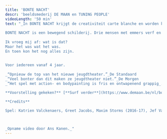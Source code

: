 ```yaml
---
title: 'BONTE NACHT'
descr: 'beeldsmederij DE MAAN en TUNING PEOPLE'
videoLength: '50 min'
text: "_In BONTE NACHT krijgt de creativiteit carte blanche en worden kinderdromen reëel. Vlekken worden tot kunst verheven en smossen is een weldaad._  
  
BONTE NACHT is een bewegend schilderij. Drie mensen met emmers verf en gebricoleerde schilderobjecten bekladden hun omgeving en zichzelf. Ze belanden in een kleurrijke droom waarin ze transformeren tot extravagante figuren met gekleurde gezichten en veelbenige wezens. Ze glibberen van het ene schilderachtige tafereel naar het andere.  
  
Ik vroeg mij af: wat is dat?  
Maar het was wat het was.  
En toen kon het nog alles zijn.  
  
  
Voor iedereen vanaf 4 jaar.  
  
_“Opnieuw de top van het nieuwe jeugdtheater.”_De Standaard  
_“Veel bonter dan dit maken ze jeugdtheater niet.”_De Morgen  
_“Het spel met action- en bodypainting is fris en ontwapenend grappig_.” De Bond

**Voorstelling gekeken?** [**Surf verder**](https://www.demaan.be/nl/bonte-nacht-atelier) **voor nog meer plezier met het inspiratieplatform van beeldsmederij DEMAAN en creëer thuis je eigen fascinerend VERFATELIER!**

‍**Credits**  
  
Spel: Katrien Valckenaers, Greet Jacobs, Maxim Storms (2016-17), Jef Van gestel (2017-18) I Regie & choreografie: Jef Van gestel, Karolien Verlinden I Geluidsontwerp: Wannes Deneer I Maskers & objecten: Paul Contryn I Lichtontwerp & techniek: Stéphane Vloebergh I Kostuumontwerp: Maartje van Bourgognie I Stage dramaturgie: Julie Behaegel I Productieleiding: Fée Roels, Britt De Jonghe I Productie: Tuning People en Beeldsmederij DE MAAN I Met dank aan: Randi De Vlieghe, Stef De Paepe & Linde Carrijn

‍

_Opname video door Ans Kanen._"
---
```

